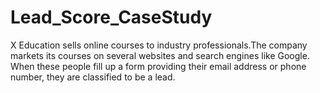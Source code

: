 # Lead_Score_CaseStudy
X Education sells online courses to industry professionals.The company markets its courses on several websites and search engines like Google. When these people fill up a form providing their email address or phone number, they are classified to be a lead.
